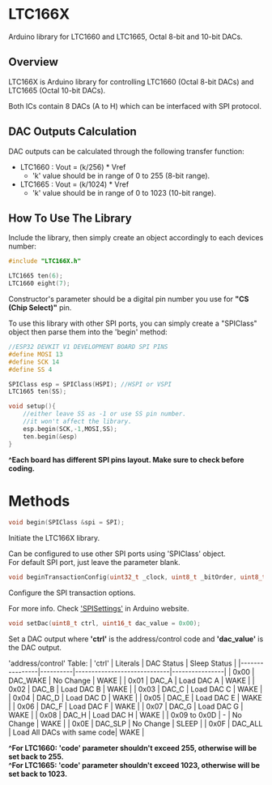# LTC166X
Arduino library for LTC1660 and LTC1665, Octal 8-bit and 10-bit DACs.

## Overview
LTC166X is Arduino library for controlling LTC1660 (Octal 8-bit DACs) and LTC1665 (Octal 10-bit DACs).

Both ICs contain 8 DACs (A to H) which can be interfaced with SPI protocol.

## DAC Outputs Calculation
DAC outputs can be calculated through the following transfer function:<br>
- LTC1660 : Vout = (k/256) \* Vref
	- 'k' value should be in range of 0 to 255 (8-bit range).
- LTC1665 : Vout = (k/1024) \* Vref
	- 'k' value should be in range of 0 to 1023 (10-bit range).

## How To Use The Library
Include the library, then simply create an object accordingly to each devices number:
```C
#include "LTC166X.h"

LTC1665 ten(6);
LTC1660 eight(7);

```
Constructor's parameter should be a digital pin number you use for **"CS (Chip Select)"** pin.<br>

To use this library with other SPI ports, you can simply create a "SPIClass" object then parse them into the 'begin' method:
```C
//ESP32 DEVKIT V1 DEVELOPMENT BOARD SPI PINS
#define MOSI 13
#define SCK 14
#define SS 4

SPIClass esp = SPIClass(HSPI); //HSPI or VSPI
LTC1665 ten(SS);

void setup(){
	//either leave SS as -1 or use SS pin number. 
	//it won't affect the library.
	esp.begin(SCK,-1,MOSI,SS); 
	ten.begin(&esp)
}
```
**^Each board has different SPI pins layout. Make sure to check before coding.**<br>

# Methods
```C
void begin(SPIClass &spi = SPI);
```
Initiate the LTC166X library.

Can be configured to use other SPI ports using 'SPIClass' object.<br>
For default SPI port, just leave the parameter blank.

```C
void beginTransactionConfig(uint32_t _clock, uint8_t _bitOrder, uint8_t _dataMode);
```
Configure the SPI transaction options.

For more info. Check ['SPISettings'](https://www.arduino.cc/reference/en/language/functions/communication/spi/spisettings/) in Arduino website.

```C
void setDac(uint8_t ctrl, uint16_t dac_value = 0x00);
```
Set a DAC output where **'ctrl'** is the address/control code and **'dac_value'** is the DAC output.

'address/control' Table:
| 'ctrl' 		 | Literals | DAC Status 				  |  Sleep Status  |
|----------------|----------|-----------------------------|----------------|
|  0x00  		 | DAC_WAKE | No Change  				  | WAKE           |
|  0x01  		 | DAC_A    | Load DAC A 				  | WAKE		   |
|  0x02  		 | DAC_B    | Load DAC B 				  | WAKE		   |
|  0x03  		 | DAC_C    | Load DAC C 				  | WAKE		   |
|  0x04  		 | DAC_D    | Load DAC D 				  | WAKE		   |
|  0x05  		 | DAC_E    | Load DAC E 				  | WAKE		   |
|  0x06  		 | DAC_F    | Load DAC F 				  | WAKE		   |
|  0x07  	 	 | DAC_G    | Load DAC G 				  | WAKE		   |
|  0x08  		 | DAC_H    | Load DAC H 				  | WAKE		   |
|  0x09 to 0x0D  |    -     | No Change					  | WAKE		   |
|  0x0E    	     | DAC_SLP  | No Change                   | SLEEP		   |
|  0x0F          | DAC_ALL  | Load All DACs with same code| WAKE 		   |

**^For LTC1660: 'code' parameter shouldn't exceed 255, otherwise will be set back to 255.**<br>
**^For LTC1665: 'code' parameter shouldn't exceed 1023, otherwise will be set back to 1023.**



